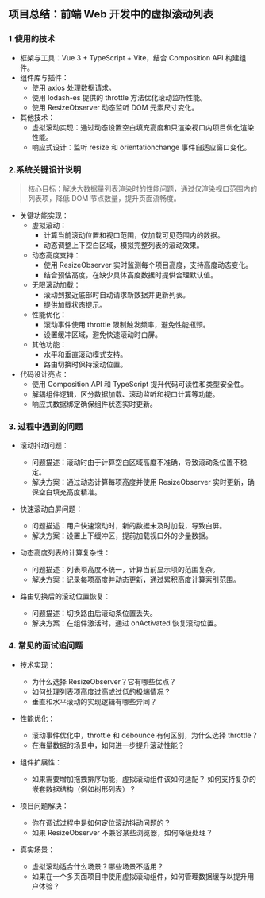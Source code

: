 ## 项目总结：前端 Web 开发中的虚拟滚动列表

### 1.使用的技术
- 框架与工具：Vue 3 + TypeScript + Vite，结合 Composition API 构建组件。
- 组件库与插件：
  - 使用 axios 处理数据请求。
  - 使用 lodash-es 提供的 throttle 方法优化滚动监听性能。
  - 使用 ResizeObserver 动态监听 DOM 元素尺寸变化。
- 其他技术：
  - 虚拟滚动实现：通过动态设置空白填充高度和只渲染视口内项目优化渲染性能。
  - 响应式设计：监听 resize 和 orientationchange 事件自适应窗口变化。

### 2.系统关键设计说明
>  核心目标：解决大数据量列表渲染时的性能问题，通过仅渲染视口范围内的列表项，降低 DOM 节点数量，提升页面流畅度。

- 关键功能实现：
  - 虚拟滚动：
    - 计算当前滚动位置和视口范围，仅加载可见范围内的数据。
    - 动态调整上下空白区域，模拟完整列表的滚动效果。
  - 动态高度支持：
    - 使用 ResizeObserver 实时监测每个项目高度，支持高度动态变化。
    - 结合预估高度，在缺少具体高度数据时提供合理默认值。
  - 无限滚动加载：
    - 滚动到接近底部时自动请求新数据并更新列表。
    - 提供加载状态提示。
  - 性能优化：
    - 滚动事件使用 throttle 限制触发频率，避免性能瓶颈。
    - 设置缓冲区域，避免快速滚动时白屏。
  - 其他功能：
    - 水平和垂直滚动模式支持。
    - 路由切换时保持滚动位置。
- 代码设计亮点：
  - 使用 Composition API 和 TypeScript 提升代码可读性和类型安全性。
  - 解耦组件逻辑，区分数据加载、滚动监听和视口计算等功能。
  - 响应式数据绑定确保组件状态实时更新。

### 3. 过程中遇到的问题
- 滚动抖动问题：
  - 问题描述：滚动时由于计算空白区域高度不准确，导致滚动条位置不稳定。
  - 解决方案：通过动态计算每项高度并使用 ResizeObserver 实时更新，确保空白填充高度精准。

- 快速滚动白屏问题：
  - 问题描述：用户快速滚动时，新的数据未及时加载，导致白屏。
  - 解决方案：设置上下缓冲区，提前加载视口外的少量数据。

- 动态高度列表的计算复杂性：
  - 问题描述：列表项高度不统一，计算当前显示项的范围复杂。
  - 解决方案：记录每项高度并动态更新，通过累积高度计算索引范围。

- 路由切换后的滚动位置恢复：
  - 问题描述：切换路由后滚动条位置丢失。
  - 解决方案：在组件激活时，通过 onActivated 恢复滚动位置。

### 4. 常见的面试追问题
- 技术实现：
  - 为什么选择 ResizeObserver？它有哪些优点？
  - 如何处理列表项高度过高或过低的极端情况？
  - 垂直和水平滚动的实现逻辑有哪些异同？

- 性能优化：
  - 滚动事件优化中，throttle 和 debounce 有何区别，为什么选择 throttle？
  - 在海量数据的场景中，如何进一步提升滚动性能？

- 组件扩展性：
  - 如果需要增加拖拽排序功能，虚拟滚动组件该如何适配？
    如何支持复杂的嵌套数据结构（例如树形列表）？

- 项目问题解决：
  - 你在调试过程中是如何定位滚动抖动问题的？
  - 如果 ResizeObserver 不兼容某些浏览器，如何降级处理？

- 真实场景：
  - 虚拟滚动适合什么场景？哪些场景不适用？
  - 如果在一个多页面项目中使用虚拟滚动组件，如何管理数据缓存以提升用户体验？
